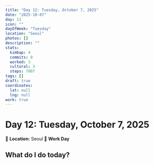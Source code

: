 ```yaml
---
title: "Day 12: Tuesday, October 7, 2025"
date: "2025-10-07"
day: 12
icon: ""
dayOfWeek: "Tuesday"
location: "Seoul"
photos: []
description: ""
stats:
  kimbap: 4
  commits: 0
  worked: 3
  cultural: 3
  steps: 7007
tags: []
draft: true
coordinates:
  lat: null
  lng: null
work: true
---
```

# Day 12: Tuesday, October 7, 2025

📍 **Location:** Seoul
💼 **Work Day**

## What do I do today?


